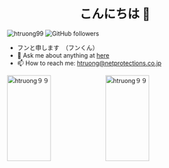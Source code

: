 <h1 align="center">こんにちは 👋</h1>

<p align="left"> <img src="https://komarev.com/ghpvc/?username=htruong99&label=Profile%20views&color=0e75b6&style=flat" alt="htruong99" /> <img alt="GitHub followers" src="https://img.shields.io/github/followers/htruong99?style=social"> </p>

- フンと申します　（フンくん）
- 💬 Ask me about anything at [here](https://www.facebook.com/hung.tv99/)
- 📫 How to reach me: htruong@netprotections.co.jp

<p><img align="left" style="max-width: 45%" width="45%" height=200 src="https://github-readme-stats.vercel.app/api/top-langs/?username=htruong99&layout=compact&hide=html" alt="htruong９９" /></p>  
<p><img align="center" style="max-width: 45%" width="45%" height=200 src="https://github-readme-stats.vercel.app/api?username=htruong99&show_icons=true" alt="htruong９９" /></p>

